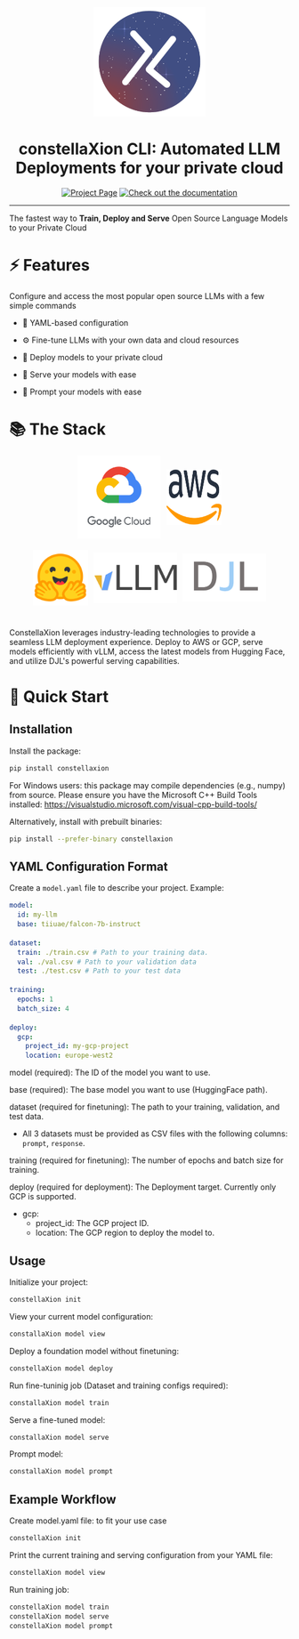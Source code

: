 <a name="readme-top"></a>

<div align="center">
  <img src="./assets/icon.svg" alt="Logo" width="200">
  <h1 align="center">constellaXion CLI: Automated LLM Deployments for your private cloud</h1>
</div>

<div align="center">
  <a href="https://constellaxion.ai"><img src="https://img.shields.io/badge/Project-Page-blue?style=for-the-badge&color=A0C7FE&logo=homepage&logoColor=white" alt="Project Page"></a>
  <a href="https://constellaxion.github.io"><img src="https://img.shields.io/badge/Documentation-000?logo=googledocs&logoColor=A0C7FE&style=for-the-badge" alt="Check out the documentation"></a>
  <hr>
</div>



The fastest way to **Train, Deploy and Serve** Open Source Language Models to your Private Cloud

# ⚡️ Features
Configure and access the most popular open source LLMs with a few simple commands

- 📄 YAML-based configuration

- ⚙️ Fine-tune LLMs with your own data and cloud resources

- 🚀 Deploy models to your private cloud

- 🤖 Serve your models with ease

- 💬 Prompt your models with ease


# 📚 The Stack
<div style="margin-bottom: 40px;">
  <div align="center" style="display: flex; gap: 10px; justify-content: center; align-items: center; margin-bottom: 20px;">
    <img src="./assets/gcp.png" width="150" height="150"/>
    <img src="./assets/aws.png" width="100" height="100"/>
  </div>
  <div align="center" style="display: flex; gap: 10px; justify-content: center; align-items: center;">
    <img src="./assets/huggingface.svg" width="100"/>
    <img src="./assets/vllm.svg" width="150"/>
    <img src="./assets/djl.png" width="150"/>
  </div>
</div>


  <p>
    ConstellaXion leverages industry-leading technologies to provide a seamless LLM deployment experience. Deploy to AWS or GCP, serve models efficiently with vLLM, access the latest models from Hugging Face, and utilize DJL's powerful serving capabilities.
  </p>
</div>


# 🔧 Quick Start

## Installation

Install the package:

```sh
pip install constellaxion
```

For Windows users: this package may compile dependencies (e.g., numpy) from source.
Please ensure you have the Microsoft C++ Build Tools installed:
https://visualstudio.microsoft.com/visual-cpp-build-tools/

Alternatively, install with prebuilt binaries:

```sh
pip install --prefer-binary constellaxion
```

## YAML Configuration Format

Create a `model.yaml` file to describe your project. Example:

```yaml
model:
  id: my-llm
  base: tiiuae/falcon-7b-instruct

dataset:
  train: ./train.csv # Path to your training data.
  val: ./val.csv # Path to your validation data
  test: ./test.csv # Path to your test data

training:
  epochs: 1
  batch_size: 4

deploy:
  gcp:
    project_id: my-gcp-project
    location: europe-west2
```

model (required): The ID of the model you want to use.

base (required): The base model you want to use (HuggingFace path).

dataset (required for finetuning): The path to your training, validation, and test data.
- All 3 datasets must be provided as CSV files with the following columns: `prompt`, `response`.

training (required for finetuning): The number of epochs and batch size for training.

deploy (required for deployment): The Deployment target. Currently only GCP is supported.
- gcp:
  - project_id: The GCP project ID.
  - location: The GCP region to deploy the model to.

## Usage
Initialize your project:

```sh
constellaXion init
```


View your current model configuration:
```sh
constallaXion model view
```


Deploy a foundation model without finetuning:
```sh
constellaXion model deploy
```


Run fine-tuninig job (Dataset and training configs required):
```sh
constallaXion model train
```


Serve a fine-tuned model:
```sh
constallaXion model serve
```

Prompt model:
```sh
constallaXion model prompt
```



## Example Workflow
Create model.yaml file: to fit your use case
```sh
constellaXion init
```

Print the current training and serving configuration from your YAML file:
```sh
constellaXion model view
```

Run training job:
```sh
constellaXion model train
constellaXion model serve
constellaXion model prompt
```
